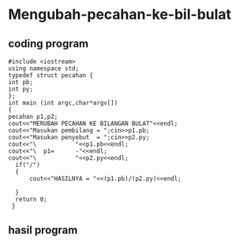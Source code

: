 # Mengubah-pecahan-ke-bil-bulat

## coding program

    #include <iostream>
    using namespace std;
    typedef struct pecahan {
    int pb;
    int py;
    };
    int main (int argc,char*argv[])
    {
    pecahan p1,p2;
    cout<<"MERUBAH PECAHAN KE BILANGAN BULAT"<<endl;
    cout<<"Masukan pembilang = ";cin>>p1.pb;
    cout<<"Masukan penyebut  = ";cin>>p2.py;
    cout<<"\           "<<p1.pb<<endl;
    cout<<"\  p1=      -"<<endl;
    cout<<"\           "<<p2.py<<endl;
      if("/")
      {
          cout<<"HASILNYA = "<<(p1.pb)/(p2.py)<<endl;

      }
      return 0;
     }


## hasil program
